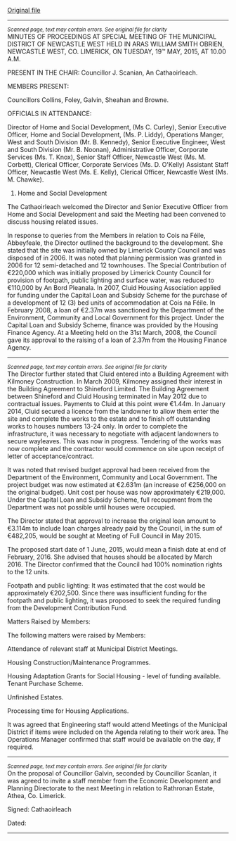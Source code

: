 [Original file](https://www.limerick.ie/sites/default/files/media/documents/2017-07/04_draft_minutes_of_special_meeting_19th_may.pdf)

---
*<small>Scanned page, text may contain errors. See original file for clarity</small>*  
MINUTES OF PROCEEDINGS AT SPECIAL MEETING OF THE
MUNICIPAL DISTRICT OF NEWCASTLE WEST HELD IN ARAS
WILLIAM SMITH OBRIEN, NEWCASTLE WEST, CO. LIMERICK, ON
TUESDAY, 19™ MAY, 2015, AT 10.00 A.M.

PRESENT IN THE CHAIR: Councillor J. Scanian, An Cathaoirleach.

MEMBERS PRESENT:

Councillors Collins, Foley, Galvin, Sheahan and Browne.

OFFICIALS IN ATTENDANCE:

Director of Home and Social Development, (Ms C. Curley), Senior Executive Officer,
Home and Social Development, (Ms. P. Liddy), Operations Manger, West and South
Division (Mr. B. Kennedy), Senior Executive Engineer, West and South Division (Mr.
B. Noonan), Administrative Officer, Corporate Services (Ms. T. Knox), Senior Staff
Officer, Newcastle West (Ms. M. Corbett), Clerical Officer, Corporate Services (Ms.
D. O'Kelly) Assistant Staff Officer, Newcastle West (Ms. E. Kelly), Clerical Officer,
Newcastle West (Ms. M. Chawke).

1. Home and Social Development

The Cathaoirleach welcomed the Director and Senior Executive Officer from Home
and Social Development and said the Meeting had been convened to discuss
housing related issues.

In response to queries from the Members in relation to Cois na Féile, Abbeyfeale, the
Director outlined the background to the development. She stated that the site was
initially owned by Limerick County Council and was disposed of in 2006. It was noted
that planning permission was granted in 2006 for 12 semi-detached and 12
townhouses. The Special Contribution of €220,000 which was initially proposed by
Limerick County Council for provision of footpath, public lighting and surface water,
was reduced to €110,000 by An Bord Pleanala. In 2007, Cluid Housing Association
applied for funding under the Capital Loan and Subsidy Scheme for the purchase of
a development of 12 (3) bed units of accommodation at Cois na Féile. In February
2008, a loan of €2.37m was sanctioned by the Department of the Environment,
Community and Local Government for this project. Under the Capital Loan and
Subsidy Scheme, finance was provided by the Housing Finance Agency. At a
Meeting held on the 31st March, 2008, the Council gave its approval to the raising of
a loan of 2.37m from the Housing Finance Agency.


---
*<small>Scanned page, text may contain errors. See original file for clarity</small>*  
The Director further stated that Cluid entered into a Building Agreement with
Kilmoney Construction. In March 2009, Kilmoney assigned their interest in the
Building Agreement to Shineford Limited. The Building Agreement between
Shineford and Cluid Housing terminated in May 2012 due to contractual issues.
Payments to Cluid at this point were €1.44m. In January 2014, Cluid secured a
licence from the landowner to allow them enter the site and complete the works to
the estate and to finish off outstanding works to houses numbers 13-24 only. In order
to complete the infrastructure, it was necessary to negotiate with adjacent
landowners to secure wayleaves. This was now in progress. Tendering of the works
was now complete and the contractor would commence on site upon receipt of letter
of acceptance/contract.

It was noted that revised budget approval had been received from the Department of
the Environment, Community and Local Government. The project budget was now
estimated at €2.631m (an increase of €256,000 on the original budget). Unit cost
per house was now approximately €219,000. Under the Capital Loan and Subsidy
Scheme, full recoupment from the Department was not possible until houses were
occupied.

The Director stated that approval to increase the original loan amount to €3.114m to
include loan charges already paid by the Council, in the sum of €482,205, would be
sought at Meeting of Full Council in May 2015.

The proposed start date of 1 June, 2015, would mean a finish date at end of
February, 2016. She advised that houses should be allocated by March 2016. The
Director confirmed that the Council had 100% nomination rights to the 12 units.

Footpath and public lighting: It was estimated that the cost would be approximately
€202,500. Since there was insufficient funding for the footpath and public lighting, it
was proposed to seek the required funding from the Development Contribution Fund.

Matters Raised by Members:

The following matters were raised by Members:

Attendance of relevant staff at Municipal District Meetings.

Housing Construction/Maintenance Programmes.

Housing Adaptation Grants for Social Housing - level of funding available.
Tenant Purchase Scheme.

Unfinished Estates.

Processing time for Housing Applications.

It was agreed that Engineering staff would attend Meetings of the Municipal District if
items were included on the Agenda relating to their work area. The Operations
Manager confirmed that staff would be available on the day, if required.


---
*<small>Scanned page, text may contain errors. See original file for clarity</small>*  
On the proposal of Councillor Galvin, seconded by Councillor Scanlan, it was agreed
to invite a staff member from the Economic Development and Planning Directorate to
the next Meeting in relation to Rathronan Estate, Athea, Co. Limerick.

Signed:
Cathaoirleach

Dated:


---
